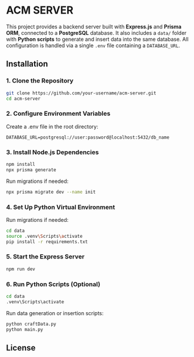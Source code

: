 # ACM SERVER

This project provides a backend server built with **Express.js** and **Prisma ORM**, connected to a **PostgreSQL** database. It also includes a `data/` folder with **Python scripts** to generate and insert data into the same database. All configuration is handled via a single `.env` file containing a `DATABASE_URL`.

## Installation

### 1. Clone the Repository

```bash
git clone https://github.com/your-username/acm-server.git
cd acm-server
```

### 2. Configure Environment Variables 
Create a .env file in the root directory:

```
DATABASE_URL=postgresql://user:password@localhost:5432/db_name
```
### 3. Install Node.js Dependencies

```bash
npm install
npx prisma generate
```

Run migrations if needed:
```bash
npx prisma migrate dev --name init
```

### 4. Set Up Python Virtual Environment
Run migrations if needed:
```bash
cd data
source .venv\Scripts\activate
pip install -r requirements.txt
```

### 5. Start the Express Server

```bash
npm run dev
```

### 6. Run Python Scripts (Optional)
```bash
cd data
.venv\Scripts\activate 
```
Run data generation or insertion scripts:
```bash
python craftData.py
python main.py
```

## License